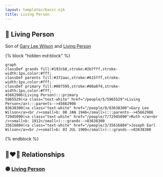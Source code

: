 ```yaml
---
layout: templates/basic.njk
title: Living Person
---
```

## 🔵 Living Person

Son of [Gary Lee Wilson](/people/8/83638300) and [Living Person](/people/5/5965529)

{% block "hidden md:block" %}
```mermaid
graph
classDef grands fill:#193cb8,stroke:#2b7fff,stroke-width:1px,color:#fff;
classDef parents fill:#372aac,stroke:#615fff,stroke-width:1px,color:#fff;
classDef primary fill:#007595,stroke:#00a6f4,stroke-width:1px,color:#fff;
45662906(Living Person):::primary
5965529(<a class="text-white" href="/people/5/5965529">Living Person</a>):::parents-->45662906
83638300(<a class="text-white" href="/people/8/83638300">Gary Lee Wilson</a><br /><small>b: 08 JAN 1946</small>):::parents-->45662906
72945090(<a class="text-white" href="/people/7/72945090">Ruth </a><br /><small>b: 1912</small>):::grands-->83638300
35616804(<a class="text-white" href="/people/3/35616804">Joseph Earl Wilson</a><br /><small>b: 03 JUL 1906</small>):::grands-->83638300
```
{% endblock %}

## 👩‍❤️‍👨 Relationships

### 🟣 [Living Person](/people/1/15233926)
